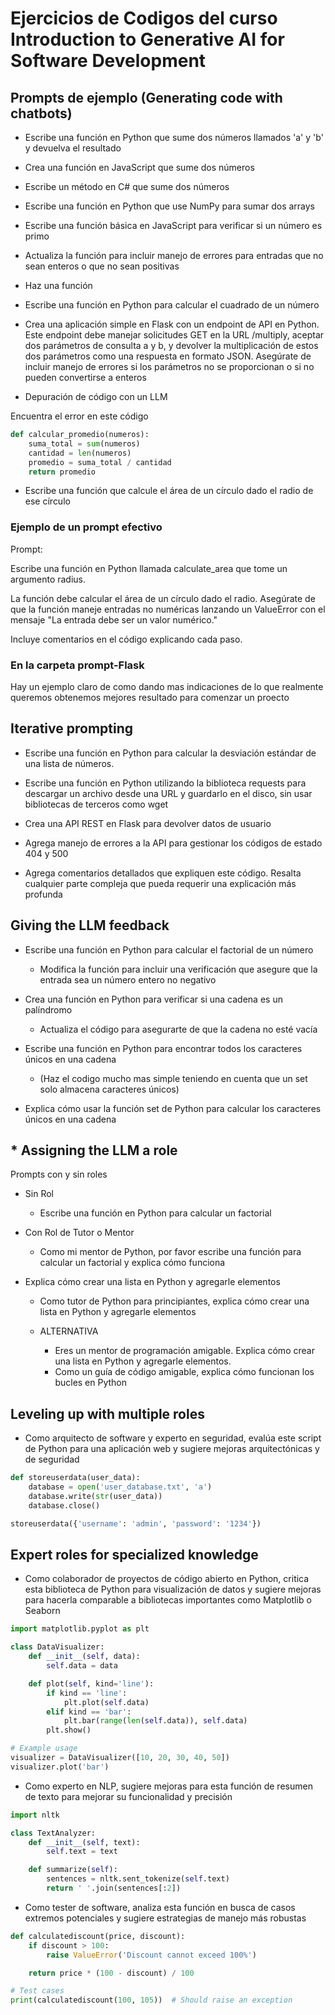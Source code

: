 # Ejercicios de Codigos del curso Introduction to Generative AI for Software Development

## Prompts de ejemplo (Generating code with chatbots)

- Escribe una función en Python que sume dos números llamados 'a' y 'b' y devuelva el resultado

- Crea una función en JavaScript que sume dos números

- Escribe un método en C# que sume dos números

- Escribe una función en Python que use NumPy para sumar dos arrays

- Escribe una función básica en JavaScript para verificar si un número es primo

- Actualiza la función para incluir manejo de errores para entradas que no sean enteros o que no sean positivas

- Haz una función

- Escribe una función en Python para calcular el cuadrado de un número

- Crea una aplicación simple en Flask con un endpoint de API en Python. Este endpoint debe manejar solicitudes GET en la URL /multiply, aceptar dos parámetros de consulta a y b, y devolver la multiplicación de estos dos parámetros como una respuesta en formato JSON. Asegúrate de incluir manejo de errores si los parámetros no se proporcionan o si no pueden convertirse a enteros


- Depuración de código con un LLM

Encuentra el error en este código

```python
def calcular_promedio(numeros):
    suma_total = sum(numeros)
    cantidad = len(numeros)
    promedio = suma_total / cantidad
    return promedio
```

- Escribe una función que calcule el área de un círculo dado el radio de ese círculo

### Ejemplo de un prompt efectivo

Prompt:

Escribe una función en Python llamada calculate_area que tome un argumento radius.

La función debe calcular el área de un círculo dado el radio.
Asegúrate de que la función maneje entradas no numéricas lanzando un ValueError con el mensaje "La entrada debe ser un valor numérico."

Incluye comentarios en el código explicando cada paso.

### En la carpeta prompt-Flask

Hay un ejemplo claro de como dando mas indicaciones de lo que realmente queremos obtenemos mejores resultado para comenzar un proecto

## Iterative prompting

- Escribe una función en Python para calcular la desviación estándar de una lista de números.

- Escribe una función en Python utilizando la biblioteca requests para descargar un archivo desde una URL y guardarlo en el disco, sin usar bibliotecas de terceros como wget

- Crea una API REST en Flask para devolver datos de usuario

- Agrega manejo de errores a la API para gestionar los códigos de estado 404 y 500

- Agrega comentarios detallados que expliquen este código. Resalta cualquier parte compleja que pueda requerir una explicación más profunda

## Giving the LLM feedback

- Escribe una función en Python para calcular el factorial de un número
  - Modifica la función para incluir una verificación que asegure que la entrada sea un número entero no negativo

- Crea una función en Python para verificar si una cadena es un palíndromo
  - Actualiza el código para asegurarte de que la cadena no esté vacía

- Escribe una función en Python para encontrar todos los caracteres únicos en una cadena
  - (Haz el codigo mucho mas simple teniendo en cuenta que un set solo almacena caracteres únicos)

- Explica cómo usar la función set de Python para calcular los caracteres únicos en una cadena

## * Assigning the LLM a role

Prompts con y sin roles

- Sin Rol
  - Escribe una función en Python para calcular un factorial
- Con Rol de Tutor o Mentor
  - Como mi mentor de Python, por favor escribe una función para calcular un factorial y explica cómo funciona

- Explica cómo crear una lista en Python y agregarle elementos

  - Como tutor de Python para principiantes, explica cómo crear una lista en Python y agregarle elementos

  - ALTERNATIVA
    - Eres un mentor de programación amigable. Explica cómo crear una lista en Python y agregarle elementos.
    - Como un guía de código amigable, explica cómo funcionan los bucles en Python

## Leveling up with multiple roles

- Como arquitecto de software y experto en seguridad, evalúa este script de Python para una aplicación web y sugiere mejoras arquitectónicas y de seguridad

```python
def storeuserdata(user_data):
    database = open('user_database.txt', 'a')
    database.write(str(user_data))
    database.close()

storeuserdata({'username': 'admin', 'password': '1234'})
```

## Expert roles for specialized knowledge

- Como colaborador de proyectos de código abierto en Python, critica esta biblioteca de Python para visualización de datos y sugiere mejoras para hacerla comparable a bibliotecas importantes como Matplotlib o Seaborn

```python
import matplotlib.pyplot as plt

class DataVisualizer:
    def __init__(self, data):
        self.data = data

    def plot(self, kind='line'):
        if kind == 'line':
            plt.plot(self.data)
        elif kind == 'bar':
            plt.bar(range(len(self.data)), self.data)
        plt.show()

# Example usage
visualizer = DataVisualizer([10, 20, 30, 40, 50])
visualizer.plot('bar')
```

- Como experto en NLP, sugiere mejoras para esta función de resumen de texto para mejorar su funcionalidad y precisión

```python
import nltk

class TextAnalyzer:
    def __init__(self, text):
        self.text = text

    def summarize(self):
        sentences = nltk.sent_tokenize(self.text)
        return ' '.join(sentences[:2])
```

- Como tester de software, analiza esta función en busca de casos extremos potenciales y sugiere estrategias de manejo más robustas

```python
def calculatediscount(price, discount):
    if discount > 100:
        raise ValueError('Discount cannot exceed 100%')

    return price * (100 - discount) / 100

# Test cases
print(calculatediscount(100, 105))  # Should raise an exception
```

